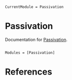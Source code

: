 ```@meta
CurrentModule = Passivation
```

# Passivation

Documentation for [Passivation](https://github.com/Jonas-Nicodemus/Passivation.jl).

```@index
```

```@autodocs
Modules = [Passivation]
```

# References

```@bibliography
```
